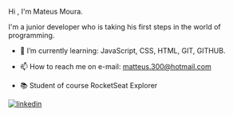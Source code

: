 Hi , I'm Mateus Moura.

I'm a junior developer who is taking his first steps in the world of programming.

- 🧠 I’m currently learning: JavaScript, CSS, HTML, GIT, GITHUB.

- 📫 How to reach me on e-mail: matteus.300@hotmail.com
- 📚 Student of course RocketSeat Explorer 

[![linkedin](https://img.shields.io/badge/linkedin-0A66C2?style=for-the-badge&logo=linkedin&logoColor=white)](https://www.linkedin.com/in/matteusmoura/)
